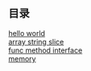 ## 目录
[hello world](1.go)  
[array string slice](2.go)  
[func method interface](3.go)  
[memory](4.go)